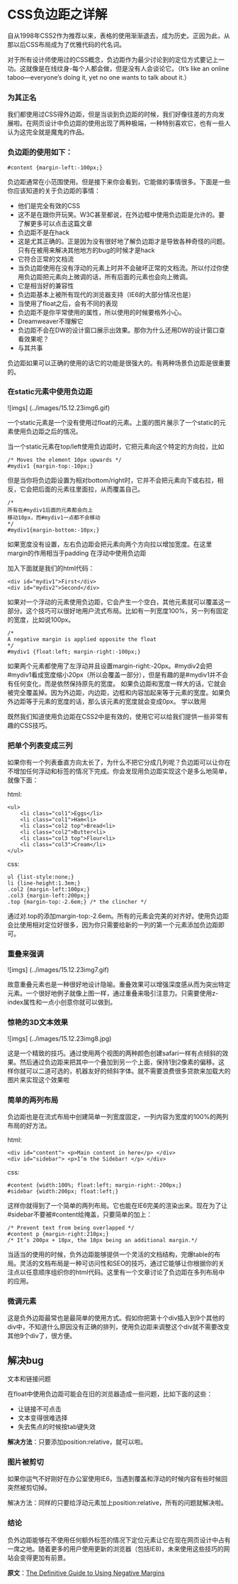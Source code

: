 # CSS负边距之详解

自从1998年CSS2作为推荐以来，表格的使用渐渐退去，成为历史。正因为此，从那以后CSS布局成为了优雅代码的代名词。

对于所有设计师使用过的CSS概念，负边距作为最少讨论到的定位方式要记上一功。这就像是在线纹身-每个人都会做，但是没有人会谈论它。（It’s like an online taboo—everyone’s doing it, yet no one wants to talk about it.）

### 为其正名

我们都使用过CSS得外边距，但是当谈到负边距的时候，我们好像往差的方向发展啦。在网页设计中负边距的使用出现了两种极端，一种特别喜欢它，也有一些人认为这完全就是魔鬼的作品。

### 负边距的使用如下：

	#content {margin-left:-100px;}

负边距通常在小范围使用。但是接下来你会看到，它能做的事情很多。下面是一些你应该知道的关于负边距的事情：

- 他们是完全有效的CSS
- 这不是在跟你开玩笑。W3C甚至都说，在外边框中使用负边距是允许的。要了解更多可以点击这篇文章
- 负边距不是在hack
- 这是尤其正确的。正是因为没有很好地了解负边距才是导致各种奇怪的问题。只有在被用来解决其他地方的bug的时候才是hack
- 它符合正常的文档流
- 当负边距使用在没有浮动的元素上时并不会破坏正常的文档流。所以付过你使用负边距把元素向上微调的话，所有后面的元素也会向上微调。
- 它是相当好的兼容性
- 负边距基本上被所有现代的浏览器支持（IE6的大部分情况也是）
- 当使用了float之后，会有不同的表现
- 负边距不是你平常使用的属性，所以使用的时候要格外小心。
- Dreamweaver不理解它
- 负边距不会在DW的设计窗口展示出效果。那你为什么还用DW的设计窗口查看效果呢？
- 与其共事

负边距如果可以正确的使用的话它的功能是很强大的。有两种场景负边距是很重要的。

### 在static元素中使用负边距

![imgs] (../images/15.12.23img6.gif)

一个static元素是一个没有使用过float的元素。上面的图片展示了一个static的元素使用负边距之后的情况。

当一个static元素在top/left使用负边距时，它把元素向这个特定的方向拉，比如

	/* Moves the element 10px upwards */
	#mydiv1 {margin-top:-10px;}

但是当你将负边距设置为相对bottom/right时，它并不会把元素向下或右拉，相反，它会把后面的元素往里面拉，从而覆盖自己。
	
	/*
	所有在#mydiv1后面的元素都会向上
	移动10px，而#mydiv1一点都不会移动
	*/
	#mydiv1{margin-bottom:-10px;}

如果宽度没有设置，左右负边距会把元素向两个方向拉以增加宽度。在这里margin的作用相当于padding
在浮动中使用负边距

加入下面就是我们的html代码：

	<div id="mydiv1">First</div>
	<div id="mydiv2">Second</div>

如果对一个浮动的元素使用负边距，它会产生一个空白，其他元素就可以覆盖这一部分。这个技巧可以很好地用户流式布局。比如有一列宽度100%，另一列有固定的宽度，比如说100px。

	/*
	A negative margin is applied opposite the float
	*/
	#mydiv1 {float:left; margin-right:-100px;}

如果两个元素都使用了左浮动并且设置margin-right:-20px。#mydiv2会把#mydiv1看成宽度缩小20px（所以会覆盖一部分），但是有趣的是#mydiv1并不会有任何变化，而是依然保持原先的宽度。
如果负边距和宽度一样大的话，它就会被完全覆盖掉。因为外边距，内边距，边框和内容加起来等于元素的宽度。如果负外边距等于元素的宽度的话，那么该元素的宽度就会变成0px。
学以致用

既然我们知道使用负边距在CSS2中是有效的，使用它可以给我们提供一些非常有趣的CSS技巧。

### 把单个列表变成三列

如果你有一个列表垂直方向太长了，为什么不把它分成几列呢？负边距可以让你在不增加任何浮动和标签的情况下完成。你会发现用负边距实现这个是多么地简单，就像下面：

html:

	<ul>
		<li class="col1">Eggs</li>
		<li class="col1">Ham<li>
		<li class="col2 top">Bread<li>
		<li class="col2">Butter<li>
		<li class="col3 top">Flour<li>
		<li class="col3">Cream</li>
	</ul>

css:

	ul {list-style:none;}
	li {line-height:1.3em;}
	.col2 {margin-left:100px;}
	.col3 {margin-left:200px;}
	.top {margin-top:-2.6em;} /* the clincher */

通过对.top的添加margin-top:-2.6em。所有的元素会完美的对齐好。使用负边距会比使用相对定位好很多，因为你只需要给新的一列的第一个元素添加负边距即可。

### 重叠来强调

![imgs] (../images/15.12.23img7.gif)

故意重叠元素也是一种很好地设计隐喻。重叠效果可以增强深度感从而为突出特定元素。一个很好地例子就像上图一样，通过重叠来吸引注意力。只需要使用z-index属性和一点小创意你就可以做到。

### 惊艳的3D文本效果

![imgs] (../images/15.12.23img8.jpg)

这是一个精致的技巧。通过使用两个视图的两种颜色创建safari一样有点倾斜的效果。然后通过负边距来把其中一个叠加到另一个上面，保持1到2像素的偏移。这样你就可以二道可选的，机器友好的倾斜字体。就不需要浪费很多贷款来加载大的图片来实现这个效果啦

### 简单的两列布局

负边距也是在流式布局中创建简单一列宽度固定，一列内容为宽度的100%的两列布局的好方法。

html:

	<div id="content"> <p>Main content in here</p> </div>
	<div id="sidebar"> <p>I’m the Sidebar! </p> </div>

css:

	#content {width:100%; float:left; margin-right:-200px;}
	#sidebar {width:200px; float:left;}

这样你就得到了一个简单的两列布局。它也能在IE6完美的渲染出来。现在为了让#sidebar不要被#content给掩盖，只要简单的加上：

	/* Prevent text from being overlapped */
	#content p {margin-right:210px;}
	/* It’s 200px + 10px, the 10px being an additional margin.*/

当适当的使用的时候，负外边距能够提供一个灵活的文档结构，完爆table的布局。灵活的文档布局是一种可访问性和SEO的技巧，通过它能够让你根据你的关注点以任意顺序组织你的html代码。这里有一个文章讨论了负边距在多列布局中的应用。

### 微调元素

这是负外边距最常也是最简单的使用方式。假如你把第十个div插入到9个其他的div中，不知道什么原因没有正确的排列，使用负边距来调整这个div就不需要改变其他9个div了，很方便。

## 解决bug

文本和链接问题

在float中使用负边距可能会在旧的浏览器造成一些问题，比如下面的这些：

- 让链接不可点击
- 文本变得很难选择
- 失去焦点的时候按tab键失效

**解决方法**：只要添加position:relative，就可以啦。

### 图片被剪切

如果你运气不好刚好在办公室使用IE6，当遇到覆盖和浮动的时候内容有些时候回突然被剪切掉。

解决方法：同样的只要给浮动元素加上position:relative，所有的问题就解决啦。

### 结论

负外边距能够在不使用任何额外标签的情况下定位元素让它在现在网页设计中占有一席之地。随着更多的用户使用更新的浏览器（包括IE8)，未来使用这些技巧的网站会变得更加有前景。

**原文**：[The Definitive Guide to Using Negative Margins](http://www.smashingmagazine.com/2009/07/the-definitive-guide-to-using-negative-margins/)






